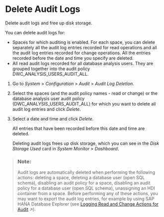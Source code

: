 <!-- loio589fa4251db74fb7955eeee5d86fc25c -->

# Delete Audit Logs

Delete audit logs and free up disk storage.

You can delete audit logs for:

-   Spaces for which auditing is enabled. For each space, you can delete separately all the audit log entries recorded for read operations and all the audit log entries recorded for change operations. All the entries recorded before the date and time you specify are deleted.
-   All read audit logs recorded for all database analysis users. They are grouped together into the audit policy DWC\_ANALYSIS\_USERS\_AUDIT\_ALL.

1.  Go to *System* \> *Configuration* \> *Audit* \> *Audit Log Deletion*.

2.  Select the spaces \(and the audit policy names - read or change\) or the database analysis user audit policy \(DWC\_ANALYSIS\_USERS\_AUDIT\_ALL\) for which you want to delete all audit log entries and click *Delete*.

3.  Select a date and time and click *Delete*.

    All entries that have been recorded before this date and time are deleted.

    Deleting audit logs frees up disk storage, which you can see in the *Disk Storage Used* card in *System Monitor* \> *Dashboard*.


> ### Note:  
> Audit logs are automatically deleted when performing the following actions: deleting a space, deleting a database user \(open SQL schema\), disabling an audit policy for a space, disabling an audit policy for a database user \(open SQL schema\), unassigning an HDI container from a space. Before performing any of these actions, you may want to export the audit log entries, for example by using SAP HANA Database Explorer \(see [Logging Read and Change Actions for Audit](https://help.sap.com/viewer/9f36ca35bc6145e4acdef6b4d852d560/DEV_CURRENT/en-US/266553976e1c4db9aaa28a75e2308b77.html "You can enable audit logs for your space so that read and change actions (policies) are recorded. Administrators can then analyze who performed which action at which point in time.") :arrow_upper_right:\).

